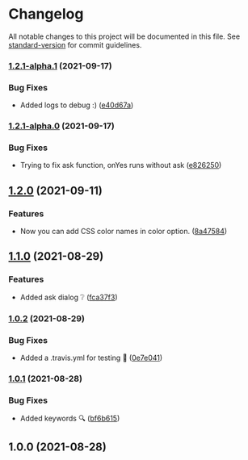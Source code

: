 # Changelog

All notable changes to this project will be documented in this file. See [standard-version](https://github.com/conventional-changelog/standard-version) for commit guidelines.

### [1.2.1-alpha.1](https://github.com/JebBarbas/react-native-paper-message-context/compare/v1.2.1-alpha.0...v1.2.1-alpha.1) (2021-09-17)


### Bug Fixes

* Added logs to debug :) ([e40d67a](https://github.com/JebBarbas/react-native-paper-message-context/commit/e40d67ab81a646225574a399e7161ccafb78e8f6))

### [1.2.1-alpha.0](https://github.com/JebBarbas/react-native-paper-message-context/compare/v1.2.0...v1.2.1-alpha.0) (2021-09-17)


### Bug Fixes

* Trying to fix ask function, onYes runs without ask ([e826250](https://github.com/JebBarbas/react-native-paper-message-context/commit/e8262503fceb2dd4afc274bb8c06fcd97d1ae6d9))

## [1.2.0](https://github.com/JebBarbas/react-native-paper-message-context/compare/v1.1.0...v1.2.0) (2021-09-11)


### Features

* Now you can add CSS color names in color option. ([8a47584](https://github.com/JebBarbas/react-native-paper-message-context/commit/8a475847d71ac9a56c03ad35ee5b81aea36c8e4a))

## [1.1.0](https://github.com/JebBarbas/react-native-paper-message-context/compare/v1.0.2...v1.1.0) (2021-08-29)


### Features

* Added ask dialog ❔ ([fca37f3](https://github.com/JebBarbas/react-native-paper-message-context/commit/fca37f386fd3060f444ef85e499eb146dcb24c67))

### [1.0.2](https://github.com/JebBarbas/react-native-paper-message-context/compare/v1.0.1...v1.0.2) (2021-08-29)


### Bug Fixes

* Added a .travis.yml for testing 🔧 ([0e7e041](https://github.com/JebBarbas/react-native-paper-message-context/commit/0e7e04166f65f1c09c4ec1c71ce181fd69129698))

### [1.0.1](https://github.com/JebBarbas/react-native-paper-message-context/compare/v1.0.0...v1.0.1) (2021-08-28)


### Bug Fixes

* Added keywords 🔍 ([bf6b615](https://github.com/JebBarbas/react-native-paper-message-context/commit/bf6b615475995796bb0b265fcdbdb2c468b4d483))

## 1.0.0 (2021-08-28)

